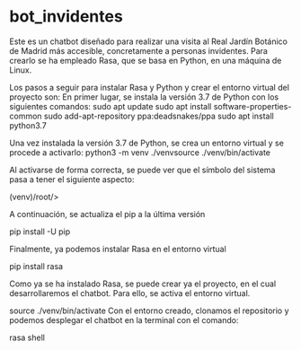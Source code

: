# bot_invidentes
Este es un chatbot diseñado para realizar una visita al Real Jardín Botánico de Madrid más accesible, concretamente a personas invidentes.
Para crearlo se ha empleado Rasa, que se basa en Python, en una máquina de Linux.

Los pasos a seguir para instalar Rasa y Python y crear el entorno virtual del proyecto son:
En primer lugar, se instala la versión 3.7 de Python con los siguientes comandos:
sudo apt update
sudo apt install software-properties-common
sudo add-apt-repository ppa:deadsnakes/ppa
sudo apt install python3.7

Una vez instalada la versión 3.7 de Python, se crea un entorno virtual y se procede a activarlo:
python3 -m venv ./venvsource 
./venv/bin/activate

Al activarse de forma correcta, se puede ver que el símbolo del sistema pasa a tener el siguiente aspecto: 

(venv)/root/>

A continuación, se actualiza el pip a la última versión

pip install -U pip

Finalmente, ya podemos instalar Rasa en el entorno virtual

pip install rasa

Como ya se ha instalado Rasa, se puede crear ya el proyecto, en el cual desarrollaremos el chatbot. Para ello, se activa el entorno virtual.

source ./venv/bin/activate
 Con el entorno creado, clonamos el repositorio y podemos desplegar el chatbot en la terminal con el comando:
 
 rasa shell
